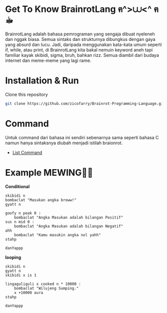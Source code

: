 # Get To Know BrainrotLang ฅ^>⩊<^ ฅ ☕︎
BrainrotLang adalah bahasa pemrograman yang sengaja dibuat nyeleneh dan nggak biasa. Semua sintaks dan strukturnya dibungkus dengan gaya yang absurd dan lucu. Jadi, daripada menggunakan kata-kata umum seperti if, while, atau print, di BrainrotLang kita bakal nemuin keyword aneh tapi familiar kayak skibidi, sigma, bruh, bahkan rizz. Semua diambil dari budaya internet dan meme-meme yang lagi rame.

# Installation & Run 
Clone this repository
```bash
git clone https://github.com/zicofarry/Brainrot-Programming-Language.git
```

# Command
Untuk command dari bahasa ini sendiri sebenarnya sama seperti bahasa C namun hanya sintaksnya diubah menjadi istilah braionrot.
- [List Command](COMMAND.md)

# Example MEWING🤫🧏 
**Conditional**
```
skibidi n
bombaclat "Masukan angka broww!"
gyatt n

goofy n peak 0 :
    bombaclat "Angka Masukan adalah bilangan Positif"
sus n mid 0 :
    bombaclat "Angka Masukan adalah bilangan Negatif"
ahh
    bombaclat "Kamu masukin angka nol yahh"
stahp

danYappp
```

**looping**
```
skibidi n
gyatt n
skibidi x is 1

lingaguliguli x cooked n * 10000 :
    bombaclat "Wilujeng Sumping."
    x +10000 aura
stahp

danYappp
```
